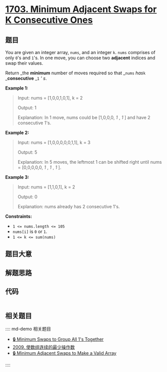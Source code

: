 # [1703. Minimum Adjacent Swaps for K Consecutive Ones](https://leetcode.com/problems/minimum-adjacent-swaps-for-k-consecutive-ones/)

## 题目

You are given an integer array, `nums`, and an integer `k`. `nums` comprises
of only `0`'s and `1`'s. In one move, you can choose two **adjacent** indices
and swap their values.

Return _the **minimum** number of moves required so that _`nums` _has_`k`
_**consecutive** _`1` _' s_.



**Example 1:**

> Input: nums = [1,0,0,1,0,1], k = 2
> 
> Output: 1
> 
> Explanation: In 1 move, nums could be [1,0,0,0, _1_ , _1_ ] and have 2 consecutive 1's.

**Example 2:**

> Input: nums = [1,0,0,0,0,0,1,1], k = 3
> 
> Output: 5
> 
> Explanation: In 5 moves, the leftmost 1 can be shifted right until nums = [0,0,0,0,0, _1_ , _1_ , _1_ ].

**Example 3:**

> Input: nums = [1,1,0,1], k = 2
> 
> Output: 0
> 
> Explanation: nums already has 2 consecutive 1's.

**Constraints:**

  * `1 <= nums.length <= 105`
  * `nums[i]` is `0` or `1`.
  * `1 <= k <= sum(nums)`


## 题目大意

## 解题思路

## 代码

```javascript

```

## 相关题目

:::: md-demo 相关题目
- [🔒 Minimum Swaps to Group All 1's Together](https://leetcode.com/problems/minimum-swaps-to-group-all-1s-together)
- [2009. 使数组连续的最少操作数](https://leetcode.com/problems/minimum-number-of-operations-to-make-array-continuous)
- [🔒 Minimum Adjacent Swaps to Make a Valid Array](https://leetcode.com/problems/minimum-adjacent-swaps-to-make-a-valid-array)

::::
